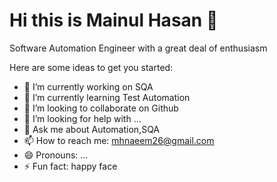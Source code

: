 # Hi this is Mainul Hasan 👋


Software Automation Engineer with a great deal of enthusiasm

Here are some ideas to get you started:

- 🔭 I’m currently working on SQA
- 🌱 I’m currently learning Test Automation
- 👯 I’m looking to collaborate on Github
- 🤔 I’m looking for help with ...
- 💬 Ask me about Automation,SQA 
- 📫 How to reach me: mhnaeem26@gmail.com
- 😄 Pronouns: ...
- ⚡ Fun fact: happy face 

